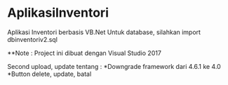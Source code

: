 # AplikasiInventori

 Aplikasi Inventori berbasis VB.Net
 Untuk database, silahkan import dbinventoriv2.sql
 
 **Note : Project ini dibuat dengan Visual Studio 2017

Second upload, update tentang :
*Downgrade framework dari 4.6.1 ke 4.0
*Button delete, update, batal
